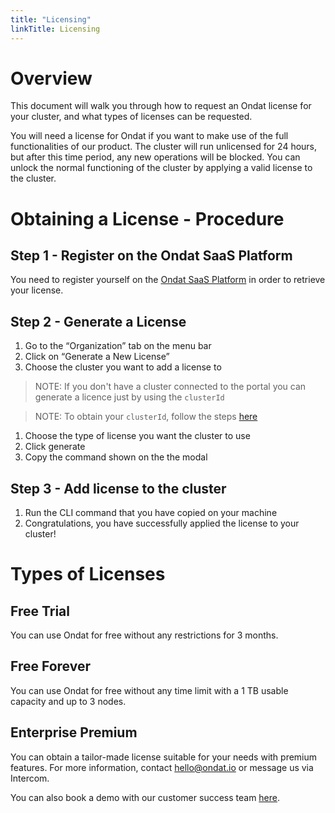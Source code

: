 ```yaml
---
title: "Licensing"
linkTitle: Licensing
---
```


# Overview
This document will walk you through how to request an Ondat license for your cluster, and what types of licenses can be requested.

You will need a license for Ondat if you want to make use of the full functionalities of our product. The cluster will run unlicensed for 24 hours, but after this time period, any new operations will be blocked. You can unlock the normal functioning of the cluster by applying a valid license to the cluster.

# Obtaining a License - Procedure

## Step 1 - Register on the Ondat SaaS Platform
You need to register yourself on the [Ondat SaaS Platform](https://portal.ondat.io/signup) in order to retrieve your license.

## Step 2 - Generate a License
1. Go to the “Organization” tab on the menu bar
1. Click on “Generate a New License”
1. Choose the cluster you want to add a license to
  > NOTE: If you don't have a cluster connected to the portal you can generate a licence just by using the `clusterId` 

  > NOTE: To obtain your `clusterId`, follow the steps [here](docs/operations/cluster-id/)
1. Choose the type of license you want the cluster to use
1. Click generate
1. Copy the command shown on the the modal

## Step 3 - Add license to the cluster
1. Run the CLI command that you have copied on your machine
1. Congratulations, you have successfully applied the license to your cluster!

# Types of Licenses

## Free Trial
You can use Ondat for free without any restrictions for 3 months.

## Free Forever
You can use Ondat for free without any time limit with a 1 TB usable capacity and up to 3 nodes.

## Enterprise Premium
You can obtain a tailor-made license suitable for your needs with premium features. For more information, contact hello@ondat.io or message us via Intercom.

You can also book a demo with our customer success team [here](https://www.ondat.io/request-demo).
